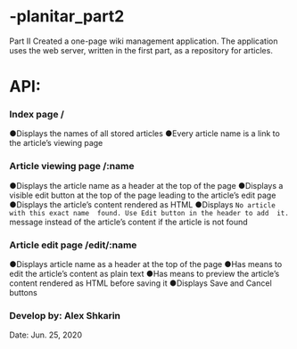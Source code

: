 # -planitar_part2

Part II
Created a one-page wiki management application. The application uses the web server, written in the first part, as a repository for articles.

# API:
### Index page / 
●Displays the names of all stored articles 
●Every article name is a link to the article’s 
viewing page 

### Article viewing page  /:name 
●Displays the article name as a header at the 
top of the page 
●Displays a visible edit button at the top of 
the page leading to the article’s edit page 
●Displays the article’s content rendered as 
HTML 
●Displays `No article with this exact name 
found. Use Edit button in the header to add 
it.` message instead of the article’s content 
if the article is not found 

### Article edit page /edit/:name 
●Displays article name as a header at the top 
of the page 
●Has means to edit the article’s content as 
plain text 
●Has means to preview the article’s content 
rendered as HTML before saving it 
●Displays Save and Cancel buttons 



### Develop by: Alex Shkarin

Date: Jun. 25, 2020
